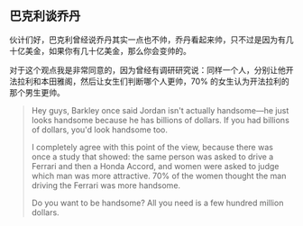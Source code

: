 ## 巴克利谈乔丹

伙计们好，巴克利曾经说乔丹其实一点也不帅，乔丹看起来帅，只不过是因为有几十亿美金，如果你有几十亿美金，那么你会变帅的。

对于这个观点我是非常同意的，因为曾经有调研研究说：同样一个人，分别让他开法拉利和本田雅阁，然后让女生们判断哪个人更帅，70% 的女生认为开法拉利的那个男生更帅。

> Hey guys, Barkley once said Jordan isn't actually handsome—he just looks handsome because he has billions of dollars. If you had billions of dollars, you'd look handsome too.
>
> I completely agree with this point of the view, because there was once a study that showed: the same person was asked to drive a Ferrari and then a Honda Accord, and women were asked to judge which man was more attractive. 70% of the women thought the man driving the Ferrari was more handsome.
>
> Do you want to be handsome? All you need is a few hundred million dollars.

